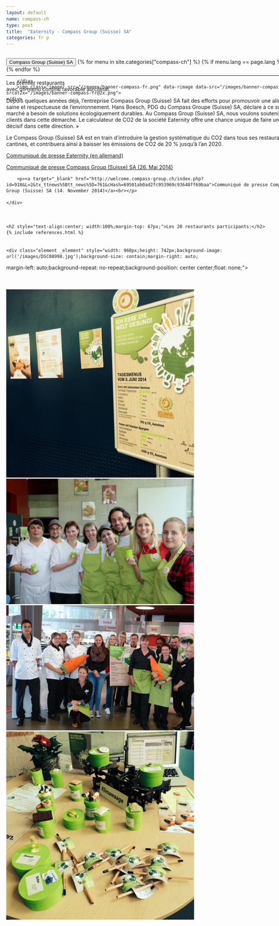 ```yaml
---
layout: default
name: compass-ch
type: post
title:  "Eaternity - Compass Group (Suisse) SA"
categories: fr p
---
```


<div class="container-hero container-hero-1 clearfix" style="background-image: url('/images/Webseite_Element-1(4).jpg');background-position: left center;background-size: 100%">
	<div class="container-hero-content container-hero-content-1 clearfix">
		<div class="container-4 clearfix" style="margin-bottom:-40px;margin-top:30px;width: 960px;height: 46px;border-bottom: 1px solid rgb(0, 0, 0);">
			<button class="text text-5" style="text-align:left" onClick="window.location='/fr/p/compass-ch';" >Compass Group (Suisse) SA</button>
				{% for menu in site.categories["compass-ch"] %}
				{% if menu.lang == page.lang %}
				<button class="_button" style="float:right;margin-left:20px;margin-top:8px;font-size:0.95em" onClick="window.location='{{menu.url}}';">{{menu.title}}</button>
				{% endif %}{% endfor %}

		</div>
		<img class="image" src="/images/banner-compass-fr.png" data-rimage data-src="/images/banner-compass-fr.png" data-srcat2x="/images/banner-compass-fr@2x.png">
	</div>
</div>


<div class="content-design content-design-1 clearfix" style="height: 2300px;">
	<p class="text text-16" style="width: 798px;margin: 50px auto 0;float:none">Les premier restaurants</p>
	<p class="text text-21" style="width: 798px;margin: 0px auto 0;float:none"> avec un menu continu favorable au climat.</p>
	<div class="text text-25" style="width: 798px;margin: 10px auto 0;float:none">
		<p>Depuis quelques années déjà, l’entreprise Compass Group (Suisse) SA fait des efforts pour promouvoir une alimentation saine et respectueuse de l’environnement. Hans Boesch, PDG du Compass Groupe (Suisse) SA, déclare à ce sujet : « Le marché a besoin de solutions écologiquement durables. Au Compass Group (Suisse) SA, nous voulons soutenir nos clients dans cette démarche. Le calculateur de CO2 de la société Eaternity offre une chance unique de faire un pas décisif dans cette direction. » </p>
		<p>Le Compass Group (Suisse) SA est en train d'introduire la gestion systématique du CO2 dans tous ses restaurants et cantines, et contribuera ainsi à baisser les émissions de CO2 de 20 % jusqu’à l’an 2020.</p>
		<p><a target="_blank" href="/assets/de/2014-05-26 Pressemitteilung-Eaternity-Compass.pdf">Communiqué de presse Eaternity (en allemand)</a><br></p>
		<p><a target="_blank" href="http://welcome.compass-group.ch/index.php?id=918&L=2&tx_ttnews%5Btt_news%5D=750&cHash=5831b92957f370ea42c09c54fc6a647c">Communiqué de presse Compass Group (Suisse) SA (26. Mai 2014)</a><br></p>

		<p><a target="_blank" href="http://welcome.compass-group.ch/index.php?id=918&L=2&tx_ttnews%5Btt_news%5D=761&cHash=69501ab0ad2fc953969c93648ff69baa">Communiqué de presse Compass Group (Suisse) SA (14. November 2014)</a><br></p>

	</div>



	<h2 style="text-align:center; width:100%;margin-top: 67px;">Les 20 restaurants participants:</h2>
	{% include references.html %}


	<div class="element _element" style="width: 960px;height: 742px;background-image: url('/images/DSC08998.jpg');background-size: contain;margin-right: auto;
margin-left: auto;background-repeat: no-repeat;background-position: center center;float: none;"></div>

<div class="container">
<div class="row" style="margin-top:50px">
<div class="col-md-3"><img class="shadow" src="/images/compass-ch/BAFU2.jpg" /></div>
<div class="col-md-3"><img class="shadow" src="/images/compass-ch/BAFU.jpg" /></div>
<div class="col-md-3">

<img class="shadow" src="/images/compass-ch/Siemens.jpg" />


</div>


<div class="col-md-3"><img class="shadow" src="/images/compass-ch/BAFU3.jpg" /></div>
</div>
</div>


</div>
